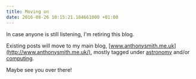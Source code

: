 ```yaml
---
title: Moving on
date: 2016-08-26 10:15:21.184661000 +01:00
---
```

In case anyone is still listening, I'm retiring this blog.

Existing posts will move to my main blog, [www.anthonysmith.me.uk](http://www.anthonysmith.me.uk/), mostly tagged under [astronomy](http://www.anthonysmith.me.uk/tag/astronomy/) and/or [computing](http://www.anthonysmith.me.uk/tag/computing/).

Maybe see you over there!

